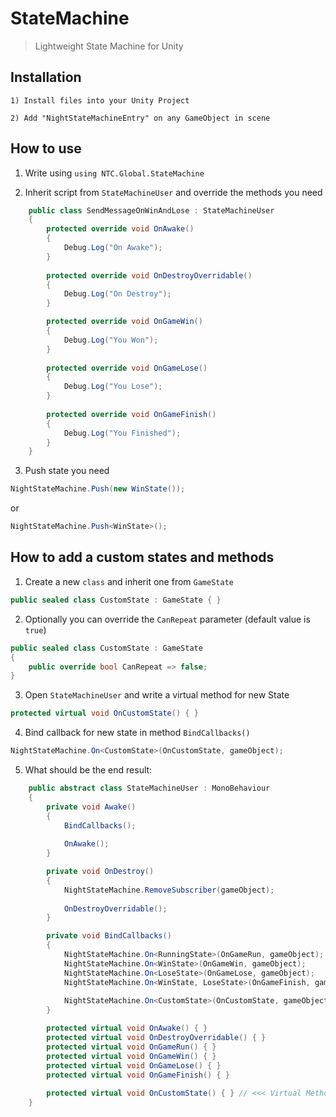 # StateMachine
>Lightweight State Machine for Unity

## Installation

`1) Install files into your Unity Project`

`2) Add "NightStateMachineEntry" on any GameObject in scene`

## How to use

1. Write using `using NTC.Global.StateMachine`

2. Inherit script from `StateMachineUser` and override the methods you need

```csharp
    public class SendMessageOnWinAndLose : StateMachineUser
    {
        protected override void OnAwake()
        {
            Debug.Log("On Awake");
        }
        
        protected override void OnDestroyOverridable()
        {
            Debug.Log("On Destroy");
        }

        protected override void OnGameWin()
        {
            Debug.Log("You Won");
        }
        
        protected override void OnGameLose()
        {
            Debug.Log("You Lose");
        }
        
        protected override void OnGameFinish()
        {
            Debug.Log("You Finished");
        }
    }
```

3. Push state you need

```csharp
NightStateMachine.Push(new WinState());
```
or
```csharp
NightStateMachine.Push<WinState>();
```

## How to add a custom states and methods

1. Create a new `class` and inherit one from `GameState`

```csharp
public sealed class CustomState : GameState { }
```

2. Optionally you can override the `CanRepeat` parameter (default value is `true`)

```csharp
public sealed class CustomState : GameState 
{
    public override bool CanRepeat => false;
}
```

3. Open `StateMachineUser` and write a virtual method for new State 

```csharp
protected virtual void OnCustomState() { }
```

4. Bind callback for new state in method `BindCallbacks()`

```csharp
NightStateMachine.On<CustomState>(OnCustomState, gameObject);
```

5. What should be the end result:

```csharp
    public abstract class StateMachineUser : MonoBehaviour
    {
        private void Awake()
        {
            BindCallbacks();
            
            OnAwake();
        }

        private void OnDestroy()
        {
            NightStateMachine.RemoveSubscriber(gameObject);
            
            OnDestroyOverridable();
        }

        private void BindCallbacks()
        {
            NightStateMachine.On<RunningState>(OnGameRun, gameObject);
            NightStateMachine.On<WinState>(OnGameWin, gameObject);
            NightStateMachine.On<LoseState>(OnGameLose, gameObject);
            NightStateMachine.On<WinState, LoseState>(OnGameFinish, gameObject);
            
            NightStateMachine.On<CustomState>(OnCustomState, gameObject); // <<< Bind Callback For The New Custom State
        }

        protected virtual void OnAwake() { }
        protected virtual void OnDestroyOverridable() { }
        protected virtual void OnGameRun() { }
        protected virtual void OnGameWin() { }
        protected virtual void OnGameLose() { }
        protected virtual void OnGameFinish() { }
        
        protected virtual void OnCustomState() { } // <<< Virtual Method For The New Custom State
    }
```
